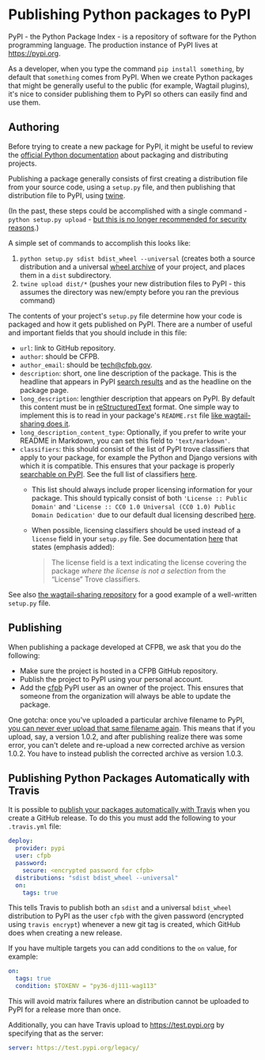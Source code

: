 # Publishing Python packages to PyPI

PyPI - the Python Package Index - is a repository of software for the Python programming language. The production instance of PyPI lives at https://pypi.org.

As a developer, when you type the command `pip install something`, by default that `something` comes from PyPI. When we create Python packages that might be generally useful to the public (for example, Wagtail plugins), it's nice to consider publishing them to PyPI so others can easily find and use them.

## Authoring

Before trying to create a new package for PyPI, it might be useful to review the [official Python documentation](https://packaging.python.org/tutorials/distributing-packages/) about packaging and distributing projects.

Publishing a package generally consists of first creating a distribution file from your source code, using a `setup.py` file, and then 
publishing that distribution file to PyPI, using [twine](https://pypi.python.org/pypi/twine).

(In the past, these steps could be accomplished with a single command - `python setup.py upload` - [but this is no longer recommended for security reasons](https://github.com/pypa/twine#why-should-i-use-this).)

A simple set of commands to accomplish this looks like:

1. `python setup.py sdist bdist_wheel --universal` (creates both a source distribution and a universal [wheel archive](https://packaging.python.org/tutorials/distributing-packages/#wheels) of your project, and places them in a `dist` subdirectory.
2. `twine upload dist/*` (pushes your new distribution files to PyPI - this assumes the directory was new/empty before you ran the previous command)

The contents of your project's `setup.py` file determine how your code is packaged and how it gets published on PyPI. There are a number of useful and important fields that you should include in this file:

- `url`: link to GitHub repository.
- `author`: should be CFPB.
- `author_email`: should be tech@cfpb.gov.
- `description`: short, one line description of the package. This is the headline that appears in PyPI [search results](https://pypi.org/search/?q=wagtail-sharing) and as the headline on the package page.
- `long_description`: lengthier description that appears on PyPI. By default this content must be in [reStructuredText](http://docutils.sourceforge.net/rst.html) format. One simple way to implement this is to read in your package's `README.rst` file [like wagtail-sharing does it](https://github.com/cfpb/wagtail-sharing/blob/master/setup.py#L34). 
- `long_description_content_type`: Optionally, if you prefer to write your README in Markdown, you can set this field to `'text/markdown'`.
- `classifiers`: this should consist of the list of PyPI trove classifiers that apply to your package, for example the Python and Django versions with which it is compatible. This ensures that your package is properly [searchable on PyPI](https://pypi.org/search/). See the full list of classifiers [here](https://pypi.python.org/pypi?%3Aaction=list_classifiers).
  - This list should always include proper licensing information for your package. This should typically consist of both `'License :: Public Domain'` and `'License :: CC0 1.0 Universal (CC0 1.0) Public Domain Dedication'` due to our default dual licensing described [here](https://github.com/cfpb/development/blob/master/TERMS.md).
  - When possible, licensing classifiers should be used instead of a `license` field in your `setup.py` file. See documentation [here](https://docs.python.org/3.6/distutils/setupscript.html#additional-meta-data) that states (emphasis added):
  
     > The license field is a text indicating the license covering the package _where the license is not a selection_ from the “License” Trove classifiers.

See also [the wagtail-sharing repository](https://github.com/cfpb/wagtail-flags/blob/master/setup.py) for a good example of a well-written `setup.py` file.

## Publishing

When publishing a package developed at CFPB, we ask that you do the following:

- Make sure the project is hosted in a CFPB GitHub repository.
- Publish the project to PyPI using your personal account.
- Add the [cfpb](https://pypi.org/user/cfpb/) PyPI user as an owner of the project. This ensures that someone from the organization will always be able to update the package.

One gotcha: once you've uploaded a particular archive filename to PyPI, [you can never ever upload that same filename again](https://github.com/pypa/packaging-problems/issues/74). This means that if you upload, say, a version 1.0.2, and after publishing realize there was some error, you can't delete and re-upload a new corrected archive as version 1.0.2. You have to instead publish the corrected archive as version 1.0.3.

## Publishing Python Packages Automatically with Travis

It is possible to [publish your packages automatically with Travis](https://docs.travis-ci.com/user/deployment/pypi/) when you create a GitHub release. To do this you must add the following to your `.travis.yml` file:

```yml
deploy:
  provider: pypi
  user: cfpb
  password:
    secure: <encrypted password for cfpb>
  distributions: "sdist bdist_wheel --universal"
  on:
    tags: true
```

This tells Travis to publish both an `sdist` and a universal `bdist_wheel` distribution to PyPI as the user `cfpb` with the given password (encrypted using `travis encrypt`) whenever a new git tag is created, which GitHub does when creating a new release. 

If you have multiple targets you can add conditions to the `on` value, for example:

```yml
on:
  tags: true
  condition: $TOXENV = "py36-dj111-wag113"
```

This will avoid matrix failures where an distribution cannot be uploaded to PyPI for a release more than once.

Additionally, you can have Travis upload to https://test.pypi.org by specifying that as the server:

```yml
server: https://test.pypi.org/legacy/
```
